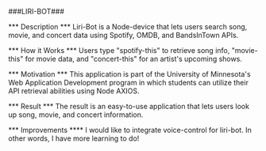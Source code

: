 ###LIRI-BOT###

*** Description ***
Liri-Bot is a Node-device that lets users search song, movie, and concert data using Spotify, OMDB, and BandsInTown APIs.

*** How it Works ***
Users type "spotify-this" to retrieve song info, "movie-this" for movie data, and "concert-this" for an artist's upcoming shows.

*** Motivation ***
This application is part of the University of Minnesota's Web Application Development program in which students can utilize their API retrieval abilities using Node AXIOS.

*** Result ***
The result is an easy-to-use application that lets users look up song, movie, and concert information.

*** Improvements ****
I would like to integrate voice-control for liri-bot. In other words, I have more learning to do!
